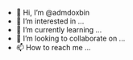 - 👋 Hi, I’m @admdoxbin
- 👀 I’m interested in ...
- 🌱 I’m currently learning ...
- 💞️ I’m looking to collaborate on ...
- 📫 How to reach me ...

<!---
admdoxbin/admdoxbin is a ✨ special ✨ repository because its `README.md` (this file) appears on your GitHub profile.
You can click the Preview link to take a look at your changes.
--->
